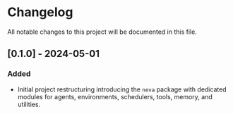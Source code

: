 # Changelog

All notable changes to this project will be documented in this file.

## [0.1.0] - 2024-05-01
### Added
- Initial project restructuring introducing the `neva` package with dedicated modules for agents, environments, schedulers, tools, memory, and utilities.
